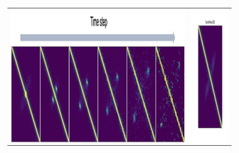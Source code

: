<table>
  <tr>
    <td>
      <img src="https://github.com/zzdzr/ForkSimulation/blob/main/img/simulations2.png" width="700" height="300" />
    </td>
    <td>
      <img src="https://github.com/zzdzr/ForkSimulation/blob/main/img/simulations3.gif" width="150" height="300" />
    </td>
  </tr>
</table>
